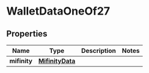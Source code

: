 

# WalletDataOneOf27


## Properties

| Name | Type | Description | Notes |
|------------ | ------------- | ------------- | -------------|
|**mifinity** | [**MifinityData**](MifinityData.md) |  |  |



